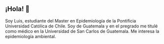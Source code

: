 ## ¡Hola! 👋 
Soy Luis, estudiante del Master en Epidemiología de la Pontificia Universidad Católica de Chile. Soy de Guatemala y en el pregrado me titulé como médico en la Universidad de San Carlos de Guatemala. Me interesa la epidemiología ambiental.  

<!--
**lvillaluis28/lvillaluis28** is a ✨ _special_ ✨ repository because its `README.md` (this file) appears on your GitHub profile.

Here are some ideas to get you started:

- 🔭 Actualmente estoy trabajando en ... [Mi tesis de magíster que busca evaluar la asociación entre la contaminación del aire y el deterioro de la salud renal en Chile] 
- 🌱 Actualmente estoy estudiando [Magíster en Epidemiología](https://medicina.uc.cl/postgrado/magister/magister-en-epidemiologia/)
- 👯 Deseo colaborar en proyectos de ... [Epidemiología ambiental]
- 🤔 Estoy buscando ayuda para ... [Aprender mas sobre modelos globales de contaminación del aire]
- 😄 Dato curioso ... [Quiero tener un refugio para gatos abandonados]
-->
